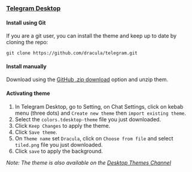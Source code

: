 ### [Telegram Desktop](https://desktop.telegram.org/)

#### Install using Git

If you are a git user, you can install the theme and keep up to date by cloning the repo:

    git clone https://github.com/dracula/telegram.git

#### Install manually

Download using the [GitHub .zip download](https://github.com/dracula/telegram/archive/master.zip) option and unzip them.

#### Activating theme

1.  In Telegram Desktop, go to Setting, on Chat Settings, click on kebab menu (three dots) and `Create new theme` then `import existing theme`.
2.  Select the `colors.tdesktop-theme` file you just downloaded.
3.  Click `Keep Changes` to apply the theme.
4.  Click `Save theme`.
5.  On `Theme name` set `Dracula`, click on `Choose from file` and select `tiled.png` file you just downloaded.
6.  Click `save` to apply the background.

_Note: The theme is also available on the [Desktop Themes Channel](https://t.me/themes)_
